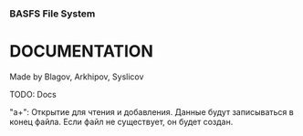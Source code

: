 
### BASFS File System

# DOCUMENTATION

Made by Blagov, Arkhipov, Syslicov

TODO: Docs

"a+": Открытие для чтения и добавления. Данные будут записываться в конец файла. Если файл не существует, он будет создан.

